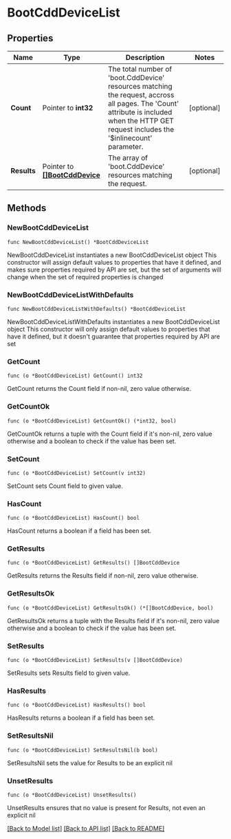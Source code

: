 # BootCddDeviceList

## Properties

Name | Type | Description | Notes
------------ | ------------- | ------------- | -------------
**Count** | Pointer to **int32** | The total number of &#39;boot.CddDevice&#39; resources matching the request, accross all pages. The &#39;Count&#39; attribute is included when the HTTP GET request includes the &#39;$inlinecount&#39; parameter. | [optional] 
**Results** | Pointer to [**[]BootCddDevice**](BootCddDevice.md) | The array of &#39;boot.CddDevice&#39; resources matching the request. | [optional] 

## Methods

### NewBootCddDeviceList

`func NewBootCddDeviceList() *BootCddDeviceList`

NewBootCddDeviceList instantiates a new BootCddDeviceList object
This constructor will assign default values to properties that have it defined,
and makes sure properties required by API are set, but the set of arguments
will change when the set of required properties is changed

### NewBootCddDeviceListWithDefaults

`func NewBootCddDeviceListWithDefaults() *BootCddDeviceList`

NewBootCddDeviceListWithDefaults instantiates a new BootCddDeviceList object
This constructor will only assign default values to properties that have it defined,
but it doesn't guarantee that properties required by API are set

### GetCount

`func (o *BootCddDeviceList) GetCount() int32`

GetCount returns the Count field if non-nil, zero value otherwise.

### GetCountOk

`func (o *BootCddDeviceList) GetCountOk() (*int32, bool)`

GetCountOk returns a tuple with the Count field if it's non-nil, zero value otherwise
and a boolean to check if the value has been set.

### SetCount

`func (o *BootCddDeviceList) SetCount(v int32)`

SetCount sets Count field to given value.

### HasCount

`func (o *BootCddDeviceList) HasCount() bool`

HasCount returns a boolean if a field has been set.

### GetResults

`func (o *BootCddDeviceList) GetResults() []BootCddDevice`

GetResults returns the Results field if non-nil, zero value otherwise.

### GetResultsOk

`func (o *BootCddDeviceList) GetResultsOk() (*[]BootCddDevice, bool)`

GetResultsOk returns a tuple with the Results field if it's non-nil, zero value otherwise
and a boolean to check if the value has been set.

### SetResults

`func (o *BootCddDeviceList) SetResults(v []BootCddDevice)`

SetResults sets Results field to given value.

### HasResults

`func (o *BootCddDeviceList) HasResults() bool`

HasResults returns a boolean if a field has been set.

### SetResultsNil

`func (o *BootCddDeviceList) SetResultsNil(b bool)`

 SetResultsNil sets the value for Results to be an explicit nil

### UnsetResults
`func (o *BootCddDeviceList) UnsetResults()`

UnsetResults ensures that no value is present for Results, not even an explicit nil

[[Back to Model list]](../README.md#documentation-for-models) [[Back to API list]](../README.md#documentation-for-api-endpoints) [[Back to README]](../README.md)


